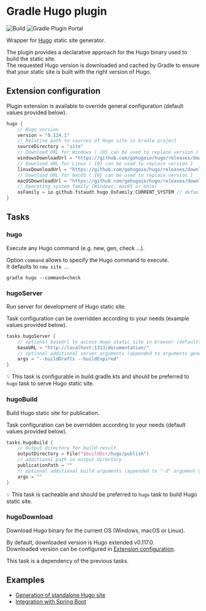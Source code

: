 # Gradle Hugo plugin

![Build](https://github.com/fstaudt/gradle-hugo-plugin/workflows/Build/badge.svg)
![Gradle Plugin Portal](https://img.shields.io/gradle-plugin-portal/v/io.github.fstaudt.hugo)

Wrapper for [Hugo](https://gohugo.io) static site generator.

The plugin provides a declarative approach for the Hugo binary used to build the static site.\
The requested Hugo version is downloaded and cached by Gradle to ensure that your static site is built with the right version of Hugo.

## Extension configuration

Plugin extension is available to override general configuration (default values provided below).

```kotlin
hugo {
    // Hugo version
    version = "0.124.1"
    // Relative path to sources of Hugo site in Gradle project
    sourceDirectory = "site"
    // Download URL for Windows ( {0} can be used to replace version )
    windowsDownloadUrl = "https://github.com/gohugoio/hugo/releases/download/v{0}/hugo_extended_{0}_windows-amd64.zip"
    // Download URL for Linux ( {0} can be used to replace version )
    linuxDownloadUrl = "https://github.com/gohugoio/hugo/releases/download/v{0}/hugo_extended_{0}_linux-amd64.tar.gz"
    // Download URL for macOS ( {0} can be used to replace version )
    macOSDownloadUrl = "https://github.com/gohugoio/hugo/releases/download/v{0}/hugo_extended_{0}_darwin-universal.tar.gz"
    // Operating system family (Windows, macOS or Unix)
    osFamily = io.github.fstaudt.hugo.OsFamily.CURRENT_SYSTEM // default value derived from system property "os.name"
}
```

## Tasks

### hugo

Execute any Hugo command (e.g. new, gen, check ...).

Option `command` allows to specify the Hugo command to execute.\
It defaults to `new site .`.

```shell
gradle hugo --command=check
```

### hugoServer

Run server for development of Hugo static site.

Task configuration can be overridden according to your needs (example values provided below).

```kotlin
tasks.hugoServer {
    // optional baseUrl to access Hugo static site in browser (defaults to baseUrl configured in config.toml)
    baseURL = "http://localhost:1313/documentation/"
    // optional additional server arguments (appended to arguments generated from baseUrl)
    args = "--buildDrafts --buildExpired"
}
```

:bulb: This task is configurable in build.gradle.kts and should be preferred to `hugo` task to serve Hugo static site.

### hugoBuild

Build Hugo static site for publication.

Task configuration can be overridden according to your needs (default values provided below).

```kotlin
tasks.hugoBuild {
    // Output directory for build result
    outputDirectory = File("$buildDir/hugo/publish")
    // additional path in output directory
    publicationPath = ""
    // optional additional build arguments (appended to "-d" argument generated from previous properties) 
    args = ""
}
```

:bulb: This task is cacheable and should be preferred to `hugo` task to build Hugo static site.

### hugoDownload

Download Hugo binary for the current OS (Windows, macOS or Linux).

By default, downloaded version is Hugo extended v0.117.0.\
Downloaded version can be configured in [Extension configuration](#extension-configuration).

This task is a dependency of the previous tasks.

## Examples

- [Generation of standalone Hugo site](https://github.com/fstaudt/gradle-hugo-plugin-examples)
- [Integration with Spring Boot](https://github.com/fstaudt/gradle-hugo-plugin-examples)
